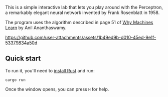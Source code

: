 This is a simple interactive lab that lets you play around with the
Perceptron, a remarkably elegant neural network invented by
Frank Rosenblatt in 1958.

The program uses the algorithm described in page 51 of [Why Machines Learn][]
by Anil Ananthaswamy.

https://github.com/user-attachments/assets/1b49ed9b-d010-45ed-9e1f-53379834a50d

## Quick start

To run it, you'll need to [install Rust](https://www.rust-lang.org/tools/install)
and run:

```
cargo run
```

Once the window opens, you can press `H` for help.

[Why Machines Learn]: http://anilananthaswamy.com/why-machines-learn
